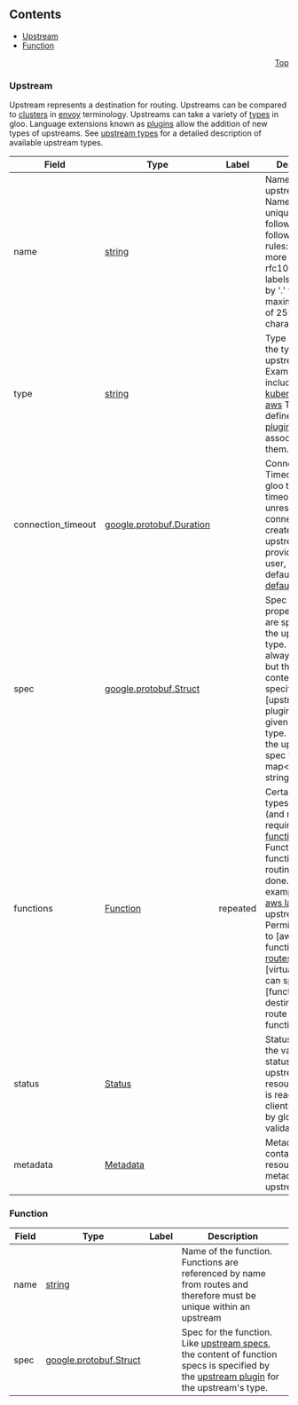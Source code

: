 <a name="top"/>

## Contents
  - [Upstream](#v1.Upstream)
  - [Function](#v1.Function)



<a name="upstream"/>
<p align="right"><a href="#top">Top</a></p>




<a name="v1.Upstream"/>

### Upstream
Upstream represents a destination for routing. Upstreams can be compared to [clusters](TODO) in [envoy](TODO) terminology.
Upstreams can take a variety of [types](TODO) in gloo. Language extensions known as [plugins](TODO) allow the addition of new
types of upstreams. See [upstream types](TODO) for a detailed description of available upstream types.


| Field | Type | Label | Description |
| ----- | ---- | ----- | ----------- |
| name | [string](#string) |  | Name of the upstream. Names must be unique and follow the following syntax rules: One or more lowercase rfc1035/rfc1123 labels separated by &#39;.&#39; with a maximum length of 253 characters. |
| type | [string](#string) |  | Type indicates the type of the upstream. Examples include [service](TODO), [kubernetes](TODO), and [aws](TODO) Types are defined by the [plugin](TODO) associated with them. |
| connection_timeout | [google.protobuf.Duration](#google.protobuf.Duration) |  | Connection Timeout tells gloo to set a timeout for unresponsive connections created to this upstream. If not provided by the user, it will default to a [default value](TODO) |
| spec | [google.protobuf.Struct](#google.protobuf.Struct) |  | Spec contains properties that are specific to the upstream type. The spec is always required, but the expected content is specified by the [upstream plugin] for the given upstream type. Most often the upstream spec will be a map&lt;string, string&gt; |
| functions | [Function](#v1.Function) | repeated | Certain upstream types support (and may require) [functions](TODO). Functions allow function-level routing to be done. For example, the [aws lambda](TODO) upstream type Permits routing to [aws lambda functions]. [routes](TODO) on [virtualhosts] can specify [function destinations] to route to specific functions. |
| status | [Status](#v1.Status) |  | Status indicates the validation status of the upstream resource. Status is read-only by clients, and set by gloo during validation |
| metadata | [Metadata](#v1.Metadata) |  | Metadata contains the resource metadata for the upstream |






<a name="v1.Function"/>

### Function



| Field | Type | Label | Description |
| ----- | ---- | ----- | ----------- |
| name | [string](#string) |  | Name of the function. Functions are referenced by name from routes and therefore must be unique within an upstream |
| spec | [google.protobuf.Struct](#google.protobuf.Struct) |  | Spec for the function. Like [upstream specs](TODO), the content of function specs is specified by the [upstream plugin](TODO) for the upstream&#39;s type. |





 

 

 

